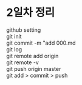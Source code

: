 # 2일차 정리

github setting <br>
git init<br>
git commit -m "add 000.md<br>
git log<br>
git remote add origin<br>
git remote -v<br>
git push origin master<br>
git add > commit > push<br>
